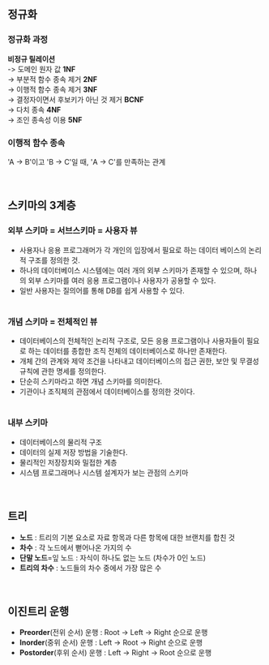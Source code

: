 ## 정규화
### 정규화 과정
**비정규 릴레이션**  
-> 도메인 원자 값 **1NF**  
-> 부분적 함수 종속 제거 **2NF**  
-> 이행적 함수 종속 제거 **3NF**  
-> 결정자이면서 후보키가 아닌 것 제거 **BCNF**  
-> 다치 종속 **4NF**  
-> 조인 종속성 이용 **5NF**  

### 이행적 함수 종속
'A -> B'이고 'B -> C'일 때, 'A -> C'를 만족하는 관계

<br>

## 스키마의 3계층
### 외부 스키마 = 서브스키마 = 사용자 뷰
* 사용자나 응용 프로그래머가 각 개인의 입장에서 필요로 하는 데이터 베이스의 논리적 구조를 정의한 것.
* 하나의 데이터베이스 시스템에는 여러 개의 외부 스키마가 존재할 수 있으며, 하나의 외부 스키마를 여러 응용 프로그램이나 사용자가 공용할 수 있다.
* 일반 사용자는 질의어를 통해 DB를 쉽게 사용할 수 있다.
#
### 개념 스키마 = 전체적인 뷰
* 데이터베이스의 전체적인 논리적 구조로, 모든 응용 프로그램이나 사용자들이 필요로 하는 데이터를 종합한 조직 전체의 데이터베이스로 하나만 존재한다.
* 개체 간의 관계와 제약 조건을 나타내고 데이터베이스의 접근 권한, 보안 및 무결성 규칙에 관한 명세를 정의한다.
* 단순히 스키마라고 하면 개념 스키마를 의미한다.
* 기관이나 조직체의 관점에서 데이터베이스를 정의한 것이다.
#
### 내부 스키마
* 데이터베이스의 물리적 구조
* 데이터의 실제 저장 방법을 기술한다.
* 물리적인 저장장치와 밀접한 계층
* 시스템 프로그래머나 시스템 설계자가 보는 관점의 스키마

<br>

## 트리
* **노드** : 트리의 기본 요소로 자료 항목과 다른 항목에 대한 브랜치를 합친 것
* **차수** : 각 노드에서 뻗어나온 가지의 수
* **단말 노드**=잎 노드 : 자식이 하나도 없는 노드 (차수가 0인 노드)
* **트리의 차수** : 노드들의 차수 중에서 가장 많은 수

<br>

## 이진트리 운행
* **Preorder**(전위 순서) 운행 : Root -> Left -> Right 순으로 운행
* **Inorder**(중위 순서) 운행 : Left -> Root -> Right 순으로 운행
* **Postorder**(후위 순서) 운행 : Left -> Right -> Root 순으로 운행